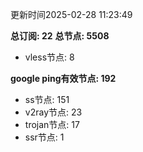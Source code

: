 更新时间2025-02-28 11:23:49

**总订阅: 22**
**总节点: 5508**
- vless节点: 8

**google ping有效节点: 192**
- ss节点: 151
- v2ray节点: 23
- trojan节点: 17
- ssr节点: 1
